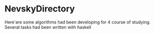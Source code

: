 NevskyDirectory
===============
Here'are some algorithms had been developing for 4 course of studying. Several tasks had been written with haskell
